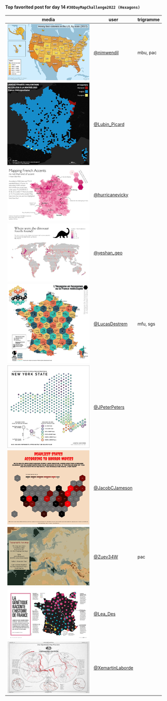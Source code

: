 #### Top favorited post for day 14 `#30DayMapChallenge2022 (Hexagons)`
| media | user | trigramme |
|-------|------|-----------|
| ![image](../uploads/41cd50d6050cf1bb591aa880168734e5/image.png) | [@nimwendil](https://twitter.com/nimwendil/status/1592062613592363009) | mbu, pac |
| ![image](../uploads/99d4457f231da51698b698e9dfeb2b36/image.png) | [@Lubin_Picard](https://twitter.com/Lubin_Picard/status/1592042143073411078) |  |
| ![image](../uploads/21fc0b2da0eeefa8ed7de07dca2a58a1/image.png) | [@hurricanevicky](https://twitter.com/hurricanevicky/status/1592084725031747584) |  |
| ![image](../uploads/d8824953c3a3a852e15b9fb8f9594259/image.png) | [@yeshan_geo](https://twitter.com/yeshan_geo/status/1592027934998790144) |  |
| ![image](../uploads/7e9bc37faa7e6b741e4eb46a5ef616b1/image.png) | [@LucasDestrem](https://twitter.com/LucasDestrem/status/1592088975870763008) | mfu, sgs |
| ![image](../uploads/35fa869258fb7409da2f0d80171bd65f/image.png) | [@JPeterPeters](https://twitter.com/JPeterPeters/status/1456516922246266880) |  |
| ![image](../uploads/43b18ab09fcb0c6bb7bc32af8ce8edb4/image.png) | [@JacobCJameson](https://twitter.com/JacobCJameson/status/1592284297473687552) |  |
| ![image](../uploads/9cb2ec41ab732b64b7110e328ba02a5f/image.png) | [@Zuev34W](https://twitter.com/Zuev34W/status/1592258064698204164) | pac |
| ![image](../uploads/753ff644530bae0e9d6b25677aab1cad/image.png) | [@Lea_Des](https://twitter.com/Lea_Des/status/1592101785891749889) |  |
| ![image](../uploads/d818eedec12c8fb91a45d1af5a1d0007/image.png) | [@XemartinLaborde](https://twitter.com/XemartinLaborde/status/1592051723425939457) |  |

